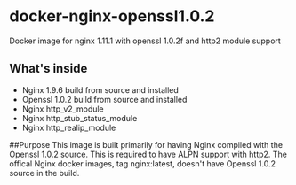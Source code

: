 # docker-nginx-openssl1.0.2
Docker image for nginx 1.11.1 with openssl 1.0.2f and http2 module support

## What's inside
 - Nginx 1.9.6 build from source and installed
 - Openssl 1.0.2 build from source and installed
 - Nginx http_v2_module
 - Nginx http_stub_status_module
 - Nginx http_realip_module

##Purpose
This image is built primarily for having Nginx compiled with the Openssl 1.0.2 source. This is required to have ALPN
support with http2. The offical Nginx docker images, tag nginx:latest, doesn't have Openssl 1.0.2 source in the build.
